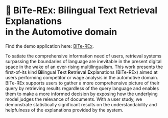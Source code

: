 # 🦖 BiTe-REx: **Bi**lingual **Te**xt **R**etrieval **Ex**planations<br>in the Automotive domain


Find the demo application here: [BiTe-REx](https://bite-rex-demo.herokuapp.com/).

To satiate the comprehensive information need of users, retrieval systems surpassing the boundaries of language are inevitable in the present digital space in the wake of an ever-rising multilingualism. This work presents the first-of-its kind **Bi**lingual **Te**xt **R**etrieval **Ex**planations (BiTe-REx) aimed at users performing competitor or wage analysis in the automotive domain. BiTe-REx supports users to gather a more comprehensive picture of their query by retrieving results regardless of the query language and enables them to make a more informed decision by exposing how the underlying model judges the relevance of documents. With a user study, we demonstrate statistically significant results on the understandability and helpfulness of the explanations provided by the system.
